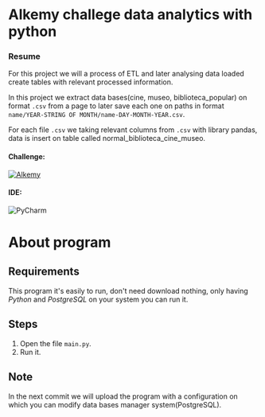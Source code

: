 # Alkemy challege data analytics with python

### Resume

For this project we will a process of ETL and later analysing data loaded create tables with relevant processed information.

In this project we extract data bases(cine, museo, biblioteca_popular) on format `.csv` from a page to later save each one on paths in format `name/YEAR-STRING OF MONTH/name-DAY-MONTH-YEAR.csv`.

For each file `.csv` we taking relevant columns from `.csv` with library pandas, data is insert on table called normal_biblioteca_cine_museo.

#### Challenge: 
[![Alkemy](https://img.shields.io/badge/Alkemy-blue?style=for-the-badge&logo=Alkemy&logoColor=white)](https://github.com/xlmriosx/alkemy_challege_data_analytics_python/files/8091659/Challenge.Data.Analytics.con.Python.pdf)

#### IDE: 
![PyCharm](https://img.shields.io/badge/PyCharm-66CDAA?style=for-the-badge&logo=PyCharm&logoColor=white)

# About program

## Requirements
This program it's easily to run, don't need download nothing, only having *Python* and *PostgreSQL* on your system you can run it.

## Steps
1. Open the file `main.py`.
2. Run it.

## Note

In the next commit we will upload the program with a configuration on which you can modify data bases manager system(PostgreSQL).
